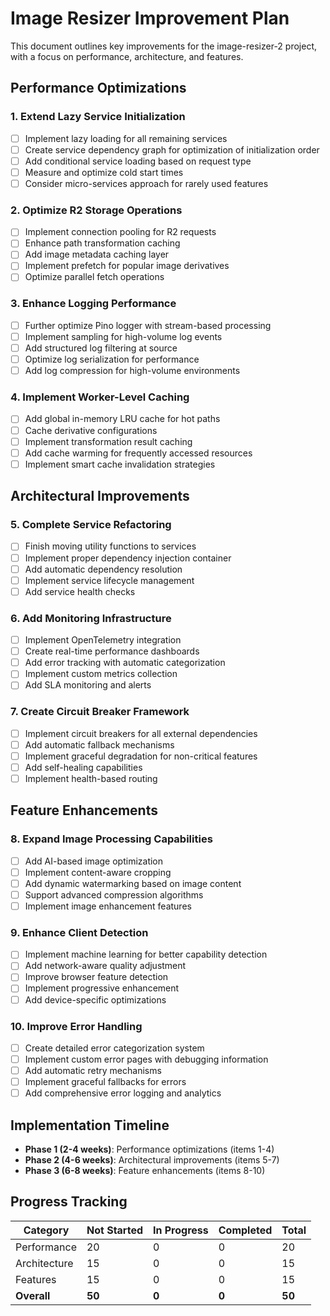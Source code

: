# Image Resizer Improvement Plan

This document outlines key improvements for the image-resizer-2 project, with a focus on performance, architecture, and features.

## Performance Optimizations

### 1. Extend Lazy Service Initialization
- [ ] Implement lazy loading for all remaining services
- [ ] Create service dependency graph for optimization of initialization order
- [ ] Add conditional service loading based on request type
- [ ] Measure and optimize cold start times
- [ ] Consider micro-services approach for rarely used features

### 2. Optimize R2 Storage Operations
- [ ] Implement connection pooling for R2 requests
- [ ] Enhance path transformation caching
- [ ] Add image metadata caching layer
- [ ] Implement prefetch for popular image derivatives
- [ ] Optimize parallel fetch operations

### 3. Enhance Logging Performance
- [ ] Further optimize Pino logger with stream-based processing
- [ ] Implement sampling for high-volume log events
- [ ] Add structured log filtering at source
- [ ] Optimize log serialization for performance
- [ ] Add log compression for high-volume environments

### 4. Implement Worker-Level Caching
- [ ] Add global in-memory LRU cache for hot paths
- [ ] Cache derivative configurations
- [ ] Implement transformation result caching
- [ ] Add cache warming for frequently accessed resources
- [ ] Implement smart cache invalidation strategies

## Architectural Improvements

### 5. Complete Service Refactoring
- [ ] Finish moving utility functions to services
- [ ] Implement proper dependency injection container
- [ ] Add automatic dependency resolution
- [ ] Implement service lifecycle management
- [ ] Add service health checks

### 6. Add Monitoring Infrastructure
- [ ] Implement OpenTelemetry integration
- [ ] Create real-time performance dashboards
- [ ] Add error tracking with automatic categorization
- [ ] Implement custom metrics collection
- [ ] Add SLA monitoring and alerts

### 7. Create Circuit Breaker Framework
- [ ] Implement circuit breakers for all external dependencies
- [ ] Add automatic fallback mechanisms
- [ ] Implement graceful degradation for non-critical features
- [ ] Add self-healing capabilities
- [ ] Implement health-based routing

## Feature Enhancements

### 8. Expand Image Processing Capabilities
- [ ] Add AI-based image optimization
- [ ] Implement content-aware cropping
- [ ] Add dynamic watermarking based on image content
- [ ] Support advanced compression algorithms
- [ ] Implement image enhancement features

### 9. Enhance Client Detection
- [ ] Implement machine learning for better capability detection
- [ ] Add network-aware quality adjustment
- [ ] Improve browser feature detection
- [ ] Implement progressive enhancement
- [ ] Add device-specific optimizations

### 10. Improve Error Handling
- [ ] Create detailed error categorization system
- [ ] Implement custom error pages with debugging information
- [ ] Add automatic retry mechanisms
- [ ] Implement graceful fallbacks for errors
- [ ] Add comprehensive error logging and analytics

## Implementation Timeline

- **Phase 1 (2-4 weeks)**: Performance optimizations (items 1-4)
- **Phase 2 (4-6 weeks)**: Architectural improvements (items 5-7)  
- **Phase 3 (6-8 weeks)**: Feature enhancements (items 8-10)

## Progress Tracking

| Category | Not Started | In Progress | Completed | Total |
|----------|-------------|-------------|-----------|-------|
| Performance | 20 | 0 | 0 | 20 |
| Architecture | 15 | 0 | 0 | 15 |
| Features | 15 | 0 | 0 | 15 |
| **Overall** | **50** | **0** | **0** | **50** |